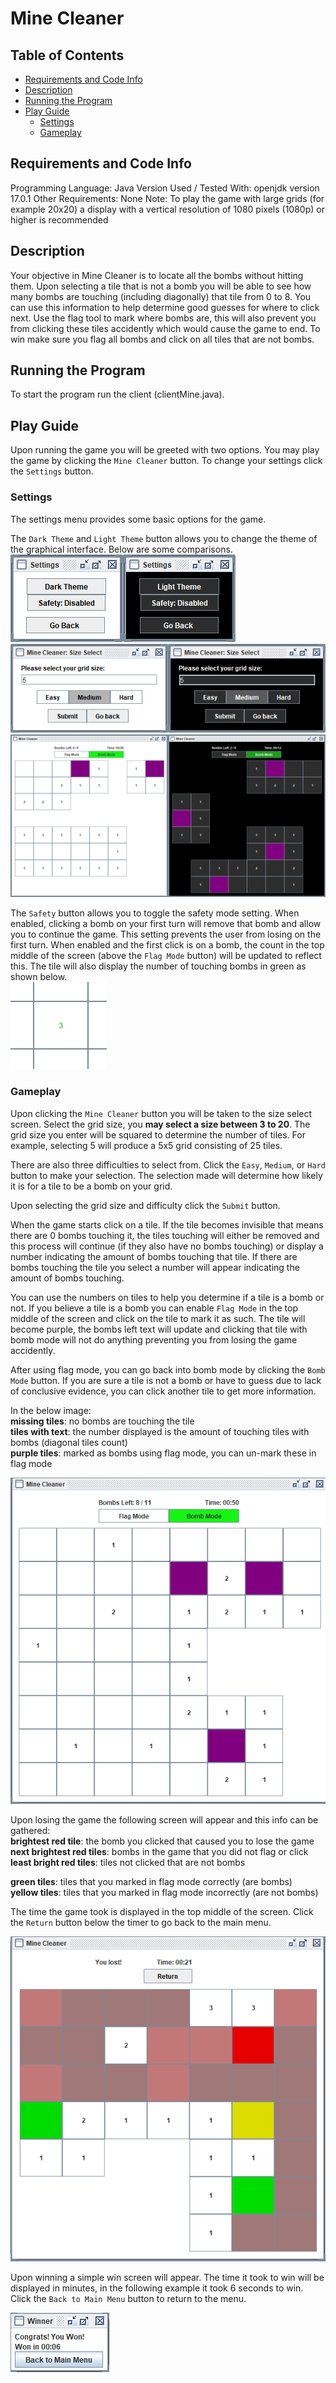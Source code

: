 # Mine Cleaner

## Table of Contents
- [Requirements and Code Info](#requirements-and-code-info)
- [Description](#description)
- [Running the Program](#running-the-program)
- [Play Guide](#play-guide)
	- [Settings](#settings)
	- [Gameplay](#gameplay)


## Requirements and Code Info
Programming Language: Java
Version Used / Tested With: openjdk version 17.0.1
Other Requirements: None
Note: To play the game with large grids (for example 20x20) a display with a vertical resolution of 1080 pixels (1080p) or higher is recommended

## Description
Your objective in Mine Cleaner is to locate all the bombs without hitting them. Upon selecting a tile that is not a bomb you will be able to see how many bombs are touching (including diagonally) that tile from 0 to 8. You can use this information to help determine good guesses for where to click next. Use the flag tool to mark where bombs are, this will also prevent you from clicking these tiles accidently which would cause the game to end. To win make sure you flag all bombs and click on all tiles that are not bombs.

## Running the Program
To start the program run the client (clientMine.java).

## Play Guide
Upon running the game you will be greeted with two options. You may play the game by clicking the `Mine Cleaner` button. To change your settings click the `Settings` button.

### Settings
The settings menu provides some basic options for the game.

The `Dark Theme` and `Light Theme` button allows you to change the theme of the graphical interface. Below are some comparisons.\
![The settings menu in light theme and dark theme](resources/settingsMenuComparison.png)
![The size and difficulty selection menu in light theme and dark theme](resources/sizeSelectComparison.png)
![The game interface in light theme and dark theme](resources/inGameComparison.png)

The `Safety` button allows you to toggle the safety mode setting. When enabled, clicking a bomb on your first turn will remove that bomb and allow you to continue the game. This setting prevents the user from losing on the first turn. When enabled and the first click is on a bomb, the count in the top middle of the screen (above the `Flag Mode` button) will be updated to reflect this. The tile will also display the number of touching bombs in green as shown below.\
![Green text appears when you click a bomb on the first turn with safety mode enabled](resources/greenTile.png)

### Gameplay
Upon clicking the `Mine Cleaner` button you will be taken to the size select screen. Select the grid size, you **may select a size between 3 to 20**. The grid size you enter will be squared to determine the number of tiles. For example, selecting 5 will produce a 5x5 grid consisting of 25 tiles.

There are also three difficulties to select from. Click the `Easy`, `Medium`, or `Hard` button to make your selection. The selection made will determine how likely it is for a tile to be a bomb on your grid.

Upon selecting the grid size and difficulty click the `Submit` button.

When the game starts click on a tile. If the tile becomes invisible that means there are 0 bombs touching it, the tiles touching will either be removed and this process will continue (if they also have no bombs touching) or display a number indicating the amount of bombs touching that tile. If there are bombs touching the tile you select a number will appear indicating the amount of bombs touching.

You can use the numbers on tiles to help you determine if a tile is a bomb or not. If you believe a tile is a bomb you can enable `Flag Mode` in the top middle of the screen and click on the tile to mark it as such. The tile will become purple, the bombs left text will update and clicking that tile with bomb mode will not do anything preventing you from losing the game accidently.

After using flag mode, you can go back into bomb mode by clicking the `Bomb Mode` button. If you are sure a tile is not a bomb or have to guess due to lack of conclusive evidence, you can click another tile to get more information.

In the below image:\
**missing tiles**: no bombs are touching the tile\
**tiles with text**: the number displayed is the amount of touching tiles with bombs (diagonal tiles count)\
**purple tiles**: marked as bombs using flag mode, you can un-mark these in flag mode

![What a typical game may look like while playing](resources/mineCleanerGame.png)

Upon losing the game the following screen will appear and this info can be gathered:\
**brightest red tile**: the bomb you clicked that caused you to lose the game\
**next brightest red tiles**: bombs in the game that you did not flag or click\
**least bright red tiles**: tiles not clicked that are not bombs

**green tiles**: tiles that you marked in flag mode correctly (are bombs)\
**yellow tiles**: tiles that you marked in flag mode incorrectly (are not bombs)

The time the game took is displayed in the top middle of the screen. Click the `Return` button below the timer to go back to the main menu.

![What is displayed after losing a game](resources/lostGame.png)

Upon winning a simple win screen will appear. The time it took to win will be displayed in minutes, in the following example it took 6 seconds to win. Click the `Back to Main Menu` button to return to the menu.

![What is displayed after winning a game](resources/winScreen.png)


